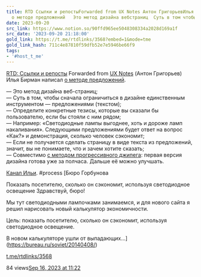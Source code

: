 ```yaml
---
title: RTD Ссылки и репостыForwarded from UX Notes Антон ГригорьевИлья Бирман написал
  о методе предложений   Это метод дизайна вебстраниц  Суть в том чтобы с
date: 2023-09-20
src_link: https://www.notion.so/90ffd965ee5048308334a2028d169a1f
src_date: '2023-09-20 21:18:00'
gold_link: https://t.me/rtdlinks/3568?embed=1&mode=tme
gold_link_hash: 711c4e87810f59dfb52e7e5946be66f9
tags:
- '#host_t_me'
---
```





[RTD: Ссылки и репосты](https://t.me/rtdlinks)
Forwarded from [UX Notes](https://t.me/uxnotes/1297) (Антон Григорьев)
Илья Бирман написал [о методе предложений](https://bureau.ru/soviet/20140408/).  
  
— Это метод дизайна веб-страниц;  
— Суть в том, чтобы сначала ограничиться в дизайне единственным инструментом — предложениями (текстом);  
— Определите конкретные тезисы, которые вы сказали бы пользователю, если бы стояли с ним рядом;  
— Например: «Светодиодные лампы выгоднее, хоть и дороже ламп накаливания». Следующими предложениями будет ответ на вопрос «Как?» и демонстрация, сколько человек сэкономит;  
— Если не получается сделать страницу в виде текста из предложений, значит, вы не понимаете, что и зачем хотите сказать;  
— Совместимо [с методом прогрессивного джипега](https://t.me/uxnotes/1232): первая версия дизайна готова уже за полчаса. Дальше её можно улучшать.  
  
[Канал Ильи](https://t.me/ilyabirman_channel). #process
[Бюро Горбунова

Показать посетителю, сколько он сэкономит, используя светодиодное освещение
Здравствуй, бюро!  
  
Мы тут светодиодными лампочками занимаемся, и для нового сайта я решил нарисовать новый калькулятор экономичности.  
  
Цель: показать посетителю, сколько он сэкономит, используя светодиодное освещение.  
  
В новом калькуляторе ушли от выпадающих…](https://bureau.ru/soviet/20140408/)

[t.me/rtdlinks/3568](https://t.me/rtdlinks/3568)

84 views[Sep 16, 2023 at 11:22](https://t.me/rtdlinks/3568)